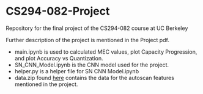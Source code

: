 # CS294-082-Project
Repository for the final project of the CS294-082 course at UC Berkeley

Further description of the project is mentioned in the Project pdf.

- main.ipynb is used to calculated MEC values, plot Capacity Progression, and plot Accuracy vs Quantization.
- SN_CNN_Model.ipynb is the CNN model used for the project.
- helper.py is a helper file for SN CNN Model.ipynb
- data.zip found [here](https://drive.google.com/file/d/1w3GaapM-8z-Do04s-wheMjUVksK0hKJN/view?usp=sharing) contains the data for the autoscan features mentioned in the project.
